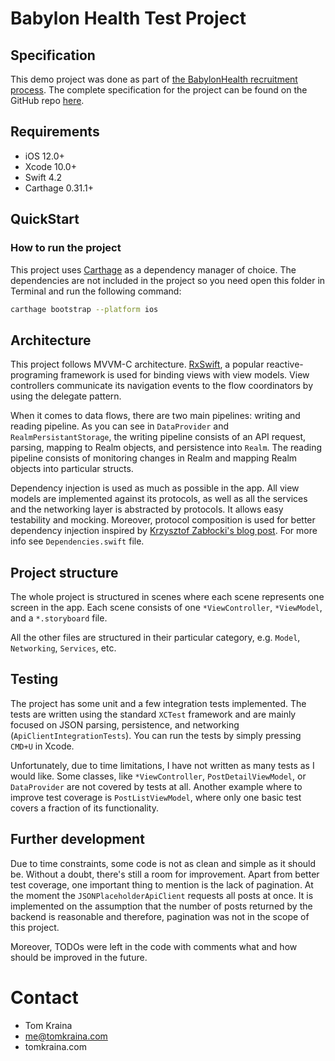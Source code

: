 # Babylon Health Test Project

## Specification

This demo project was done as part of [the BabylonHealth recruitment process](https://github.com/Babylonpartners/iOS-Interview-Demo). The complete specification for the project can be found on the GitHub repo [here](https://github.com/Babylonpartners/iOS-Interview-Demo/blob/master/demo.md#1-the-babylon-demo-project). 

## Requirements

- iOS 12.0+
- Xcode 10.0+
- Swift 4.2
- Carthage 0.31.1+

## QuickStart

### How to run the project

This project uses [Carthage](https://github.com/Carthage/Carthage) as a dependency manager of choice. The dependencies are not included in the project so you need open this folder in Terminal and run the following command:

```sh
carthage bootstrap --platform ios
```

## Architecture

This project follows MVVM-C architecture. [RxSwift](https://github.com/ReactiveX/RxSwift), a popular reactive-programing framework is used for binding views with view models. View controllers communicate its navigation events to the flow coordinators by using the delegate pattern.

When it comes to data flows, there are two main pipelines: writing and reading pipeline. As you can see in `DataProvider` and `RealmPersistantStorage`, the writing pipeline consists of an API request, parsing, mapping to Realm objects, and persistence into `Realm`. The reading pipeline consists of monitoring changes in Realm and mapping Realm objects into particular structs.

Dependency injection is used as much as possible in the app. All view models are implemented against its protocols, as well as all the services and the networking layer is abstracted by protocols. It allows easy testability and mocking. Moreover, protocol composition is used for better dependency injection inspired by [Krzysztof Zabłocki's blog post](http://merowing.info/2017/04/using-protocol-compositon-for-dependency-injection/). For more info see `Dependencies.swift` file.

## Project structure

The whole project is structured in scenes where each scene represents one screen in the app. Each scene consists of one `*ViewController`, `*ViewModel`, and a `*.storyboard` file.

All the other files are structured in their particular category, e.g. `Model`, `Networking`, `Services`, etc.

## Testing

The project has some unit and a few integration tests implemented. The tests are written using the standard `XCTest` framework and are mainly focused on JSON parsing, persistence, and networking (`ApiClientIntegrationTests`). You can run the tests by simply pressing `CMD+U` in Xcode.

Unfortunately, due to time limitations, I have not written as many tests as I would like. Some classes, like `*ViewController`, `PostDetailViewModel`, or `DataProvider` are not covered by tests at all. Another example where to improve test coverage is `PostListViewModel`, where only one basic test covers a fraction of its functionality. 

## Further development

Due to time constraints, some code is not as clean and simple as it should be. Without a doubt, there's still a room for improvement. Apart from better test coverage, one important thing to mention is the lack of pagination. At the moment the `JSONPlaceholderApiClient` requests all posts at once. It is implemented on the assumption that the number of posts returned by the backend is reasonable and therefore, pagination was not in the scope of this project.  

Moreover, TODOs were left in the code with comments what and how should be improved in the future.

# Contact

- Tom Kraina
- me@tomkraina.com
- tomkraina.com
